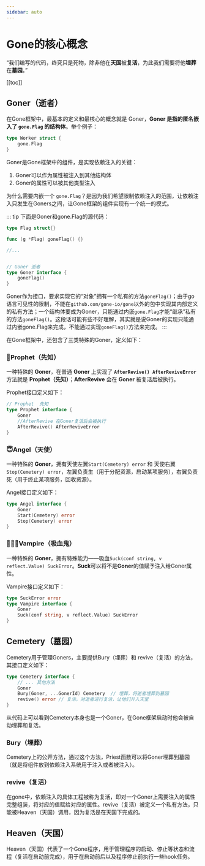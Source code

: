 ```yaml
---
sidebar: auto
---
```


# Gone的核心概念
“我们编写的代码，终究只是死物，除非他在**天国**被**复活**，为此我们需要将他**埋葬**在**墓园**。”

[[toc]]

## Goner（逝者）
在Gone框架中，最基本的定义和最核心的概念就是 Goner，**Goner 是指的匿名嵌入了 `gone.Flag` 的结构体**。举个例子：
```go
type Worker struct {
	gone.Flag
}
```

Goner是Gone框架中的组件，是实现依赖注入的关键：
1. Goner可以作为属性被注入到其他结构体
2. Goner的属性可以被其他类型注入


为什么需要内嵌一个 `gone.Flag`？是因为我们希望限制依赖注入的范围，让依赖注入只发生在Goners之间，让Gone框架的组件实现有一个统一的模式。

::: tip
下面是Goner和gone.Flag的源代码：
```go
type Flag struct{}

func (g *Flag) goneFlag() {}

//...


// Goner 逝者
type Goner interface {
	goneFlag()
}
```
Goner作为接口，要求实现它的“对象”拥有一个私有的方法`goneFlag()`；由于go语言可见性的限制，不能在`github.com/gone-io/gone`以外的包中实现其内部定义的私有方法；一个结构体要成为Goner，只能通过内嵌`gone.Flag`才能“继承”私有的方法`goneFlag()`。这段话可能有些不好理解，其实就是说Goner的实现只能通过内嵌gone.Flag来完成，不能通过实现`goneFlag()`方法来完成。
:::

在Gone框架中，还包含了三类特殊的Goner，定义如下：


### 🔮Prophet（先知）
一种特殊的 **Goner**，在普通 **Goner** 上实现了 **`AfterRevive() AfterReviveError`** 方法就是 **Prophet（先知）**；**AfterRevive** 会在 **Goner** 被复活后被执行。

Prophet接口定义如下：
```go
// Prophet  先知
type Prophet interface {
	Goner
	//AfterRevive 在Goner复活后会被执行
	AfterRevive() AfterReviveError
}
```

### 😇Angel（天使）
一种特殊的 **Goner**，拥有天使左翼`Start(Cemetery) error` 和 天使右翼`Stop(Cemetery) error`，左翼负责生（用于分配资源，启动某项服务），右翼负责死（用于终止某项服务，回收资源）。

Angel接口定义如下：
```go
type Angel interface {
	Goner
	Start(Cemetery) error
	Stop(Cemetery) error
}
```

### 🧛🏻‍♀️Vampire（吸血鬼）
一种特殊的 **Goner**，拥有特殊能力——吸血`Suck(conf string, v reflect.Value) SuckError`。**Suck**可以将不是**Goner**的值赋予注入给Goner属性。

Vampire接口定义如下：
```go
type SuckError error
type Vampire interface {
	Goner
	Suck(conf string, v reflect.Value) SuckError
}
```


## Cemetery（墓园）
Cemetery用于管理Goners，主要提供Bury（埋葬）和 revive（复活）的方法，其接口定义如下：
```go
type Cemetery interface {
	// ... 其他方法
	Goner
	Bury(Goner, ...GonerId) Cemetery  // 埋葬，将逝者埋葬到墓园
	revive() error // 复活，对逝者进行复活，让他们升入天堂
}
```
从代码上可以看到Cemetery本身也是一个Goner，在Gone框架启动时他会被自动埋葬和复活。

### Bury（埋葬）
Cemetery上的公开方法，通过这个方法，Priest函数可以将Goner埋葬到墓园（就是将组件放到依赖注入系统用于注入或者被注入）。

### revive（复活）
在gone中，依赖注入的具体工程被称为复活，即对一个Goner上需要注入的属性完整组装，将对应的值赋给对应的属性。revive（复活）被定义一个私有方法，只能被Heaven（天国）调用，因为复活是在天国下完成的。


## Heaven（天国）
Heaven（天国）代表了一个Gone程序，用于管理程序的启动、停止等状态和流程（复活在启动前完成），用于在启动前后以及程序停止前执行一些hook任务。